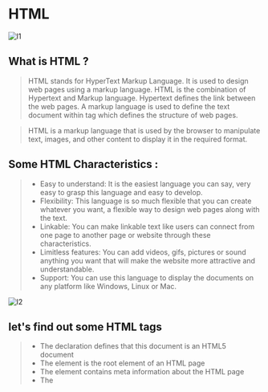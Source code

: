 # HTML



![I1](https://cdn.hipwallpaper.com/i/12/42/DXeZUW.jpg)
## What is HTML ?

> HTML stands for HyperText Markup Language. It is used to design web pages using a markup language. HTML is the combination of Hypertext and Markup language. Hypertext defines the link between the web pages. A markup language is used to define the text document within tag which defines the structure of web pages.

> HTML is a markup language that is used by the browser to manipulate text, images, and other content to display it in the required format.


 ## Some HTML Characteristics :
> - Easy to understand: It is the easiest language you can say, very easy to grasp this language and easy to develop.
> - Flexibility: This language is so much flexible that you can create whatever you want, a flexible way to design web pages along with the text.
> - Linkable: You can make linkable text like users can connect from one page to another page or website through these characteristics.
> - Limitless features: You can add videos, gifs, pictures or sound anything you want that will make the website more attractive and understandable.
> - Support: You can use this language to display the documents on any platform like Windows, Linux or Mac.




![I2](https://www.itl.cat/pngfile/big/327-3274460_web-development.jpg)

## let's find out some HTML  tags
> - The <!DOCTYPE html> declaration defines that this document is an HTML5 document
> - The <html> element is the root element of an HTML page
> - The <head> element contains meta information about the HTML page
> - The <title> element specifies a title for the HTML page (which is shown in the browser's title bar or in the page's tab)
> - The <body> element defines the document's body, and is a container for all the visible contents, such as headings, paragraphs, images, hyperlinks, tables, lists, etc.
> - The < h 1 > element defines a large heading
> - The < p > element defines a paragraph






 ## to get more about HTML 👇🏻
 > [HtmlPage](https://www.w3schools.com/html/default.asp)
 


Do you like my page 😉
- [x] I Like It!😍
- [x] it's amazing 🤓
